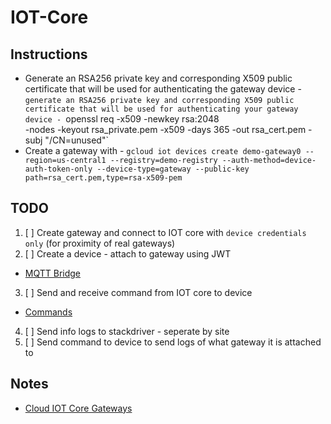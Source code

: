 # IOT-Core

## Instructions
- Generate an RSA256 private key and corresponding X509 public certificate that will be used for authenticating the gateway device - `generate an RSA256 private key and corresponding X509 public certificate that will be used for authenticating your gateway device - `openssl req -x509 -newkey rsa:2048 \
  -nodes -keyout rsa_private.pem -x509 -days 365 -out rsa_cert.pem -subj "/CN=unused"`
- Create a gateway with - `gcloud iot devices create demo-gateway0 --region=us-central1 --registry=demo-registry --auth-method=device-auth-token-only --device-type=gateway --public-key path=rsa_cert.pem,type=rsa-x509-pem`

## TODO
1. [ ] Create gateway  and connect to IOT core with `device credentials only` (for proximity of real gateways)
2. [ ] Create a device - attach to gateway using JWT
 - [MQTT Bridge](https://cloud.google.com/iot/docs/how-tos/gateways/mqtt-bridge)
3. [ ] Send and receive command from IOT core to device
 - [Commands](https://cloud.google.com/iot/docs/how-tos/commands)
4. [ ] Send info logs to stackdriver - seperate by site
5. [ ] Send command to device to send logs of what gateway it is attached to

## Notes
- [Cloud IOT Core Gateways](https://codelabs.developers.google.com/codelabs/cloud-iot-core-gateways/index.html#0)

